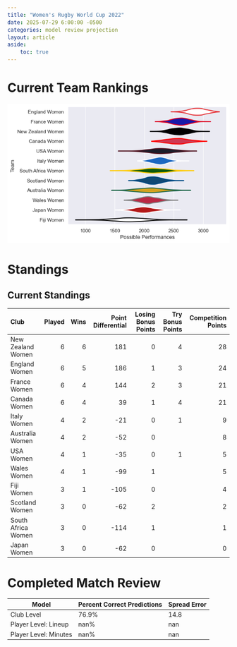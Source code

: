 ```yaml
---  
title: "Women's Rugby World Cup 2022"  
date: 2025-07-29 6:00:00 -0500  
categories: model review projection  
layout: article  
aside:  
    toc: true  
---
```

# Current Team Rankings


![Club Rankings](plots/rankings_Womens_Rugby_World_Cup_2022.png)
# Standings

## Current Standings


| Club               |   Played |   Wins |   Point Differential |   Losing Bonus Points |   Try Bonus Points |   Competition Points |
|:-------------------|---------:|-------:|---------------------:|----------------------:|-------------------:|---------------------:|
| New Zealand Women  |        6 |      6 |                  181 |                     0 |                  4 |                   28 |
| England Women      |        6 |      5 |                  186 |                     1 |                  3 |                   24 |
| France Women       |        6 |      4 |                  144 |                     2 |                  3 |                   21 |
| Canada Women       |        6 |      4 |                   39 |                     1 |                  4 |                   21 |
| Italy Women        |        4 |      2 |                  -21 |                     0 |                  1 |                    9 |
| Australia Women    |        4 |      2 |                  -52 |                     0 |                    |                    8 |
| USA Women          |        4 |      1 |                  -35 |                     0 |                  1 |                    5 |
| Wales Women        |        4 |      1 |                  -99 |                     1 |                    |                    5 |
| Fiji Women         |        3 |      1 |                 -105 |                     0 |                    |                    4 |
| Scotland Women     |        3 |      0 |                  -62 |                     2 |                    |                    2 |
| South Africa Women |        3 |      0 |                 -114 |                     1 |                    |                    1 |
| Japan Women        |        3 |      0 |                  -62 |                     0 |                    |                    0 |



# Completed Match Review


| Model | Percent Correct Predictions | Spread Error |
| ------ | ------ | ------ |
| Club Level | 76.9% | 14.8 |
| Player Level: Lineup | nan% | nan |
| Player Level: Minutes | nan% | nan |

